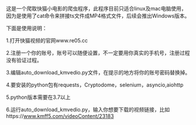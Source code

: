 
这是一个爬取快猫小电影的爬虫程序，此程序目前只适合linux及mac电脑使用，因为是使用了cat命令来拼接ts文件成MP4格式文件，后续会推出Windows版本。


下面是使用说明：

1.打开快猫视频的官网www.re05.cc


2.注册一个你的账号，账号可以随便设置，不一定要用你真实的手机号，注册过程没有验证过程。


3.编辑auto_download_kmvedio.py文件，在提示的地方将你的账号密码替换掉。


4.要安装的python包有requests，Cryptodome，selenium，asyncio,aiohttp


5.python版本需要在3.7以上


6.运行auto_download_kmvedio.py，输入你想要下载的视频链接，比如https://www.kmff5.com/videoContent/23183

